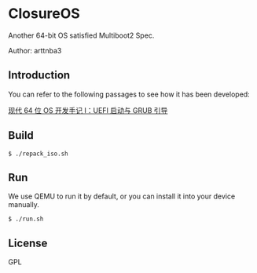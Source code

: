 # ClosureOS

Another 64-bit OS satisfied Multiboot2 Spec.

Author: arttnba3

## Introduction

You can refer to the following passages to see how it has been developed:

[现代 64 位 OS 开发手记 I：UEFI 启动与 GRUB 引导](https://arttnba3.github.io/2023/11/29/CODE-0X03-OSDEV64-I_UEFI-GRUB/)

## Build

```shell
$ ./repack_iso.sh
```

## Run

We use QEMU to run it by default, or you can install it into your device manually.

```shell
$ ./run.sh
```

## License

GPL
